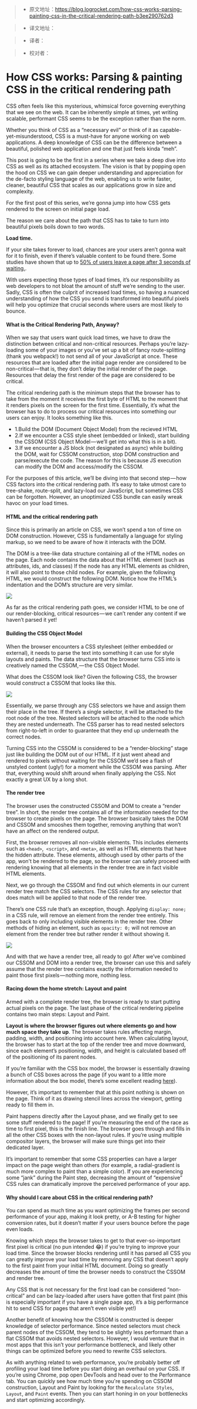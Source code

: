 > * 原文地址：https://blog.logrocket.com/how-css-works-parsing-painting-css-in-the-critical-rendering-path-b3ee290762d3

> * 译文地址：

> * 译者：

> * 校对者：

# How CSS works: Parsing & painting CSS in the critical rendering path

CSS often feels like this mysterious, whimsical force governing everything that we see on the web. It can be inherently simple at times, yet writing scalable, performant CSS seems to be the exception rather than the norm.

Whether you think of CSS as a “necessary evil” or think of it as capable-yet-misunderstood, CSS is a must-have for anyone working on web applications. A deep knowledge of CSS can be the difference between a beautiful, polished web application and one that just feels kinda “meh”.

This post is going to be the first in a series where we take a deep dive into CSS as well as its attached ecosystem. The vision is that by popping open the hood on CSS we can gain deeper understanding and appreciation for the de-facto styling language of the web, enabling us to write faster, cleaner, beautiful CSS that scales as our applications grow in size and complexity.

For the first post of this series, we’re gonna jump into how CSS gets rendered to the screen on initial page load.

The reason we care about the path that CSS has to take to turn into beautiful pixels boils down to two words.

**Load time.**

If your site takes forever to load, chances are your users aren’t gonna wait for it to finish, even if there’s valuable content to be found there. Some studies have shown that up to [50% of users leave a page after 3 seconds of waiting.](https://www.thinkwithgoogle.com/marketing-resources/data-measurement/mobile-page-speed-new-industry-benchmarks/).

With users expecting those types of load times, it’s our responsibility as web developers to not bloat the amount of stuff we’re sending to the user. Sadly, CSS is often the culprit of increased load times, so having a nuanced understanding of how the CSS you send is transformed into beautiful pixels will help you optimize that crucial seconds where users are most likely to bounce.

#### What is the Critical Rendering Path, Anyway?

When we say that users want quick load times, we have to draw the distinction between critical and non-critical resources. Perhaps you’re lazy-loading some of your images or you’ve set up a bit of fancy route-splitting (thank you webpack!) to not send all of your JavaScript at once. These resources that are loaded after the initial page render are considered to be non-critical — that is, they don’t delay the initial render of the page. Resources that delay the first render of the page are considered to be critical.

The critical rendering path is the minimum steps that the browser has to take from the moment it receives the first byte of HTML to the moment that it renders pixels on the screen for the first time. Essentially, it’s what the browser has to do to process our critical resources into something our users can enjoy. It looks something like this.

* 1.Build the DOM (Document Object Model) from the recieved HTML
* 2.If we encounter a CSS style sheet (embedded or linked), start building the CSSOM (CSS Object Model — we’ll get into what this is in a bit).
* 3.If we encounter a JS block (not designated as async) while building the DOM, wait for CSSOM construction, stop DOM construction and parse/execute the code. The reason for this is because JS execution can modify the DOM and access/modify the CSSOM.

For the purposes of this article, we’ll be diving into that second step — how CSS factors into the critical rendering path. It’s easy to take utmost care to tree-shake, route-split, and lazy-load our JavaScript, but sometimes CSS can be forgotten. However, an unoptimized CSS bundle can easily wreak havoc on your load times.

#### HTML and the critical rendering path

Since this is primarily an article on CSS, we won’t spend a ton of time on DOM construction. However, CSS is fundamentally a language for styling markup, so we need to be aware of how it interacts with the DOM.

The DOM is a tree-like data structure containing all of the HTML nodes on the page. Each node contains the data about that HTML element (such as attributes, ids, and classes) If the node has any HTML elements as children, it will also point to those child nodes. For example, given the following HTML, we would construct the following DOM. Notice how the HTML’s indentation and the DOM’s structure are very similar.

![](https://luoleiorg.b0.upaiyun.com/source/translation/1.png)

As far as the critical rendering path goes, we consider HTML to be one of our render-blocking, critical resources — we can’t render any content if we haven’t parsed it yet!

#### Building the CSS Object Model

When the browser encounters a CSS stylesheet (either embedded or external), it needs to parse the text into something it can use for style layouts and paints. The data structure that the browser turns CSS into is creatively named the CSSOM, — the CSS Object Model.

What does the CSSOM look like? Given the following CSS, the browser would construct a CSSOM that looks like this.

![](https://luoleiorg.b0.upaiyun.com/source/translation/2.png)

Essentially, we parse through any CSS selectors we have and assign them their place in the tree. If there’s a single selector, it will be attached to the root node of the tree. Nested selectors will be attached to the node which they are nested underneath. The CSS parser has to read nested selectors from right-to-left in order to guarantee that they end up underneath the correct nodes.

Turning CSS into the CSSOM is considered to be a “render-blocking” stage just like building the DOM out of our HTML. If it just went ahead and rendered to pixels without waiting for the CSSOM we’d see a flash of unstyled content (ugly!) for a moment while the CSSOM was parsing. After that, everything would shift around when finally applying the CSS. Not exactly a great UX by a long shot.

#### The render tree

The browser uses the constructed CSSOM and DOM to create a “render tree”. In short, the render tree contains all of the information needed for the browser to create pixels on the page. The browser basically takes the DOM and CSSOM and smooshes them together, removing anything that won’t have an affect on the rendered output.


First, the browser removes all non-visible elements. This includes elements such as `<head>`,` <script>`, and `<meta>`, as well as HTML elements that have the hidden attribute. These elements, although used by other parts of the app, won't be rendered to the page, so the browser can safely proceed with rendering knowing that all elements in the render tree are in fact visible HTML elements.

Next, we go through the CSSOM and find out which elements in our current render tree match the CSS selectors. The CSS rules for any selector that does match will be applied to that node of the render tree.

There’s one CSS rule that’s an exception, though. Applying `display: none;` in a CSS rule, will remove an element from the render tree entirely. This goes back to only including visible elements in the render tree. Other methods of hiding an element, such as `opacity: 0;` will not remove an element from the render tree but rather render it without showing it.

![](https://luoleiorg.b0.upaiyun.com/source/translation/3.png)

And with that we have a render tree, all ready to go! After we’ve combined our CSSOM and DOM into a render tree, the browser can use this and safely assume that the render tree contains exactly the information needed to paint those first pixels — nothing more, nothing less.

#### Racing down the home stretch: Layout and paint

Armed with a complete render tree, the browser is ready to start putting actual pixels on the page. The last phase of the critical rendering pipeline contains two main steps: Layout and Paint.

**Layout is where the browser figures out where elements go and how much space they take up**. The browser takes rules affecting margin, padding, width, and positioning into account here. When calculating layout, the browser has to start at the top of the render tree and move downward, since each element’s positioning, width, and height is calculated based off of the positioning of its parent nodes.

If you’re familiar with the CSS box model, the browser is essentially drawing a bunch of CSS boxes across the page (if you want to a little more information about the box model, there’s some excellent reading [here](https://developer.mozilla.org/en-US/docs/Learn/CSS/Introduction_to_CSS/Box_model)).

However, it’s important to remember that at this point nothing is shown on the page. Think of it as drawing stencil lines across the viewport, getting ready to fill them in.

Paint happens directly after the Layout phase, and we finally get to see some stuff rendered to the page! If you’re measuring the end of the race as time to first pixel, this is the finish line. The browser goes through and fills in all the other CSS boxes with the non-layout rules. If you’re using multiple compositor layers, the browser will make sure things get into their dedicated layer.

It’s important to remember that some CSS properties can have a larger impact on the page weight than others (for example, a radial-gradient is much more complex to paint than a simple color). If you are experiencing some “jank” during the Paint step, decreasing the amount of “expensive” CSS rules can dramatically improve the perceived performance of your app.

#### Why should I care about CSS in the critical rendering path?

You can spend as much time as you want optimizing the frames per second performance of your app, making it look pretty, or A-B testing for higher conversion rates, but it doesn’t matter if your users bounce before the page even loads.

Knowing which steps the browser takes to get to that ever-so-important first pixel is critical (no pun intended 😂) if you’re trying to improve your load time. Since the browser blocks rendering until it has parsed all CSS you can greatly improve your load time by removing any CSS that doesn’t apply to the first paint from your initial HTML document. Doing so greatly decreases the amount of time the browser needs to construct the CSSOM and render tree.

Any CSS that is not necessary for the first load can be considered “non-critical” and can be lazy-loaded after users have gotten that first paint (this is especially important if you have a single page app, it’s a big performance hit to send CSS for pages that aren’t even visible yet!)

Another benefit of knowing how the CSSOM is constructed is deeper knowledge of selector performance. Since nested selectors must check parent nodes of the CSSOM, they tend to be slightly less performant than a flat CSSOM that avoids nested selectors. However, I would venture that in most apps that this isn’t your performance bottleneck, and likely other things can be optimized before you need to rewrite CSS selectors.

As with anything related to web performance, you’re probably better off profiling your load time before you start doing an overhaul on your CSS. If you’re using Chrome, pop open DevTools and head over to the Performance tab. You can quickly see how much time you're spending on CSSOM construction, Layout and Paint by looking for the `Recalculate Styles`, `Layout`, and `Paint` events. Then you can start honing in on your bottlenecks and start optimizing accordingly.



